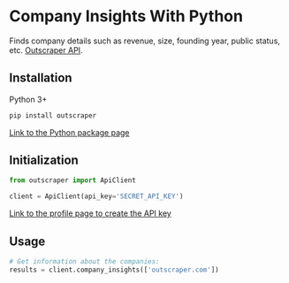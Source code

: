 # Company Insights With Python

Finds company details such as revenue, size, founding year, public status, etc. [Outscraper API](https://app.outscraper.cloud/api-docs#tag/Other-Services/paths/~1company-insights/get).

## Installation

Python 3+
```bash
pip install outscraper
```

[Link to the Python package page](https://pypi.org/project/outscraper/)

## Initialization
```python
from outscraper import ApiClient

client = ApiClient(api_key='SECRET_API_KEY')
```
[Link to the profile page to create the API key](https://app.outscraper.com/profile)

## Usage

```python
# Get information about the companies:
results = client.company_insights(['outscraper.com'])
```
